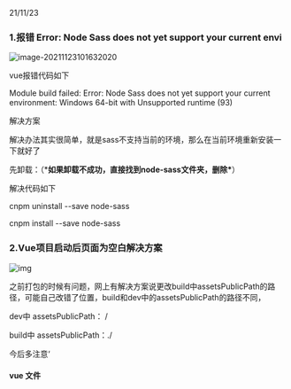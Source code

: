 21/11/23

### 1.报错 Error: Node Sass does not yet support your current envi



![image-20211123101632020](C:\Users\zyw18\AppData\Roaming\Typora\typora-user-images\image-20211123101632020.png)







vue报错代码如下

Module build failed: Error: Node Sass does not yet support your current environment: Windows 64-bit with Unsupported runtime (93)

解决方案

解决办法其实很简单，就是sass不支持当前的环境，那么在当前环境重新安装一下就好了

先卸载：（***如果卸载不成功，直接找到node-sass文件夹，删除\***）

解决代码如下

cnpm uninstall --save node-sass 

cnpm install --save node-sass 



### 2.Vue项目启动后页面为空白解决方案

![img](https://img-blog.csdnimg.cn/20190422095905461.?x-oss-process=image/watermark,type_ZmFuZ3poZW5naGVpdGk,shadow_10,text_aHR0cHM6Ly9ibG9nLmNzZG4ubmV0L3dlaXhpbl80MzI1NDY3Ng==,size_16,color_FFFFFF,t_70)



之前打包的时候有问题，网上有解决方案说更改build中assetsPublicPath的路径，可能自己改错了位置，build和dev中的assetsPublicPath的路径不同，

dev中 assetsPublicPath： /

build中 assetsPublicPath：./

今后多注意‘



#### vue 文件









